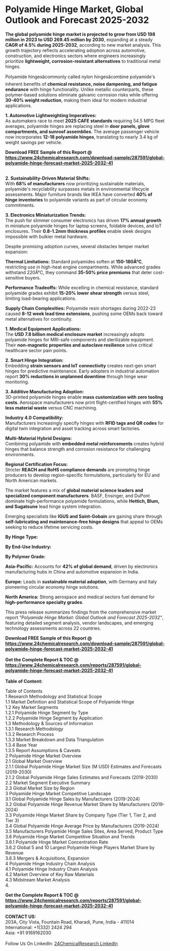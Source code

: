 <h1>Polyamide Hinge Market, Global Outlook and Forecast 2025-2032</h1><p><strong>The global polyamide hinge market is projected to grow from USD 198 million in 2023 to USD 269.45 million by 2030</strong>, expanding at a steady <strong>CAGR of 4.5% during 2025-2032</strong>, according to new market analysis. This growth trajectory reflects accelerating adoption across automotive, construction, and electronics sectors where engineers increasingly prioritize <strong>lightweight, corrosion-resistant alternatives</strong> to traditional metal hinges.</p><p>Polyamide hingesâcommonly called nylon hingesâcombine polyamide's inherent benefits of <strong>chemical resistance, noise dampening, and fatigue endurance</strong> with hinge functionality. Unlike metallic counterparts, these polymer-based solutions eliminate galvanic corrosion risks while offering <strong>30-40% weight reduction</strong>, making them ideal for modern industrial applications.</p><p><strong>1. Automotive Lightweighting Imperatives:</strong><br>
As automakers race to meet <strong>2025 CAFE standards</strong> requiring 54.5 MPG fleet averages, polyamide hinges are replacing steel in <strong>door panels, glove compartments, and sunroof assemblies</strong>. The average passenger vehicle now incorporates <strong>12-18 polyamide hinges</strong>, translating to nearly 3.4 kg of weight savings per vehicle.</p><div><b>Download FREE Sample of this Report @ 
            <a href="https://www.24chemicalresearch.com/download-sample/287591/global-polyamide-hinge-forecast-market-2025-2032-41">
            https://www.24chemicalresearch.com/download-sample/287591/global-polyamide-hinge-forecast-market-2025-2032-41</a></b></div><br><p><strong>2. Sustainability-Driven Material Shifts:</strong><br>
With <strong>68% of manufacturers</strong> now prioritizing sustainable materials, polyamide's recyclability surpasses metals in environmental lifecycle assessments. Major furniture brands like IKEA have converted <strong>40% of hinge inventories</strong> to polyamide variants as part of circular economy commitments.</p><p><strong>3. Electronics Miniaturization Trends:</strong><br>
The push for slimmer consumer electronics has driven <strong>17% annual growth</strong> in miniature polyamide hinges for laptop screens, foldable devices, and IoT enclosures. Their <strong>0.8-1.2mm thickness profiles</strong> enable sleek designs impossible with bulkier metal hardware.</p><p>Despite promising adoption curves, several obstacles temper market expansion:</p><p><strong>Thermal Limitations:</strong> Standard polyamides soften at <strong>150-180Â°C</strong>, restricting use in high-heat engine compartments. While advanced grades withstand 220Â°C, they command <strong>35-50% price premiums</strong> that deter cost-sensitive buyers.</p><p><strong>Performance Tradeoffs:</strong> While excelling in chemical resistance, standard polyamide grades exhibit <strong>15-20% lower shear strength</strong> versus steel, limiting load-bearing applications.</p><p><strong>Supply Chain Complexities:</strong> Polyamide resin shortages during 2022-23 caused <strong>8-12 week lead time extensions</strong>, pushing some OEMs back toward metal alternatives for continuity.</p><p><strong>1. Medical Equipment Applications:</strong><br>
The <strong>USD 7.8 billion medical enclosure market</strong> increasingly adopts polyamide hinges for MRI-safe components and sterilizable equipment. Their <strong>non-magnetic properties and autoclave resilience</strong> solve critical healthcare sector pain points.</p><p><strong>2. Smart Hinge Integration:</strong><br>
Embedding <strong>strain sensors and IoT connectivity</strong> creates next-gen smart hinges for predictive maintenance. Early adopters in industrial automation report <strong>30% reductions in unplanned downtime</strong> through hinge wear monitoring.</p><p><strong>3. Additive Manufacturing Adoption:</strong><br>
3D-printed polyamide hinges enable <strong>mass customization with zero tooling costs</strong>. Aerospace manufacturers now print flight-certified hinges with <strong>55% less material waste</strong> versus CNC machining.</p><p><strong>Industry 4.0 Compatibility:</strong><br>
	Manufacturers increasingly specify hinges with <strong>RFID tags and QR codes</strong> for digital twin integration and asset tracking across smart factories.</p><p><strong>Multi-Material Hybrid Designs:</strong><br>
	Combining polyamide with <strong>embedded metal reinforcements</strong> creates hybrid hinges that balance strength and corrosion resistance for challenging environments.</p><p><strong>Regional Certification Focus:</strong><br>
	Stricter <strong>REACH and RoHS compliance demands</strong> are prompting hinge producers to develop region-specific formulations, particularly for EU and North American markets.</p><p>The market features a mix of <strong>global material science leaders and specialized component manufacturers</strong>. BASF, Ensinger, and DuPont dominate high-performance polyamide formulations, while <strong>Hettich, Blum, and Sugatsune</strong> lead hinge system integration.</p><p>Emerging specialists like <strong>IGUS and Saint-Gobain</strong> are gaining share through <strong>self-lubricating and maintenance-free hinge designs</strong> that appeal to OEMs seeking to reduce lifetime servicing costs.</p><p><strong>By Hinge Type:</strong></p><p><strong>By End-Use Industry:</strong></p><p><strong>By Polymer Grade:</strong></p><p><strong>Asia-Pacific:</strong> Accounts for <strong>42% of global demand</strong>, driven by electronics manufacturing hubs in China and automotive expansion in India.</p><p><strong>Europe:</strong> Leads in <strong>sustainable material adoption</strong>, with Germany and Italy pioneering circular economy hinge solutions.</p><p><strong>North America:</strong> Strong aerospace and medical sectors fuel demand for <strong>high-performance specialty grades</strong>.</p><p>This press release summarizes findings from the comprehensive market report <em>"Polyamide Hinge Market: Global Outlook and Forecast 2025-2032"</em>, featuring detailed segment analysis, vendor landscapes, and emerging technology assessments across 22 countries.</p><div><b>Download FREE Sample of this Report @ 
            <a href="https://www.24chemicalresearch.com/download-sample/287591/global-polyamide-hinge-forecast-market-2025-2032-41">
            https://www.24chemicalresearch.com/download-sample/287591/global-polyamide-hinge-forecast-market-2025-2032-41</a></b></div><br><div><b>Get the Complete Report & TOC @ 
            <a href="https://www.24chemicalresearch.com/reports/287591/global-polyamide-hinge-forecast-market-2025-2032-41">
            https://www.24chemicalresearch.com/reports/287591/global-polyamide-hinge-forecast-market-2025-2032-41</a></b></div><br>
            <b>Table of Content:</b><p>Table of Contents<br />
1 Research Methodology and Statistical Scope<br />
1.1 Market Definition and Statistical Scope of Polyamide Hinge<br />
1.2 Key Market Segments<br />
1.2.1 Polyamide Hinge Segment by Type<br />
1.2.2 Polyamide Hinge Segment by Application<br />
1.3 Methodology & Sources of Information<br />
1.3.1 Research Methodology<br />
1.3.2 Research Process<br />
1.3.3 Market Breakdown and Data Triangulation<br />
1.3.4 Base Year<br />
1.3.5 Report Assumptions & Caveats<br />
2 Polyamide Hinge Market Overview<br />
2.1 Global Market Overview<br />
2.1.1 Global Polyamide Hinge Market Size (M USD) Estimates and Forecasts (2019-2030)<br />
2.1.2 Global Polyamide Hinge Sales Estimates and Forecasts (2019-2030)<br />
2.2 Market Segment Executive Summary<br />
2.3 Global Market Size by Region<br />
3 Polyamide Hinge Market Competitive Landscape<br />
3.1 Global Polyamide Hinge Sales by Manufacturers (2019-2024)<br />
3.2 Global Polyamide Hinge Revenue Market Share by Manufacturers (2019-2024)<br />
3.3 Polyamide Hinge Market Share by Company Type (Tier 1, Tier 2, and Tier 3)<br />
3.4 Global Polyamide Hinge Average Price by Manufacturers (2019-2024)<br />
3.5 Manufacturers Polyamide Hinge Sales Sites, Area Served, Product Type<br />
3.6 Polyamide Hinge Market Competitive Situation and Trends<br />
3.6.1 Polyamide Hinge Market Concentration Rate<br />
3.6.2 Global 5 and 10 Largest Polyamide Hinge Players Market Share by Revenue<br />
3.6.3 Mergers & Acquisitions, Expansion<br />
4 Polyamide Hinge Industry Chain Analysis<br />
4.1 Polyamide Hinge Industry Chain Analysis<br />
4.2 Market Overview of Key Raw Materials<br />
4.3 Midstream Market Analysis<br />
4.</p><div><b>Get the Complete Report & TOC @ 
            <a href="https://www.24chemicalresearch.com/reports/287591/global-polyamide-hinge-forecast-market-2025-2032-41">
            https://www.24chemicalresearch.com/reports/287591/global-polyamide-hinge-forecast-market-2025-2032-41</a></b></div><br><b>CONTACT US:</b><br>
            203A, City Vista, Fountain Road, Kharadi, Pune, India - 411014<br>
            International: +1(332) 2424 294<br>
            Asia: +91 9169162030 <br><br>
            Follow Us On LinkedIn: <a href="https://www.linkedin.com/company/24chemicalresearch/">24ChemicalResearch LinkedIn</a>